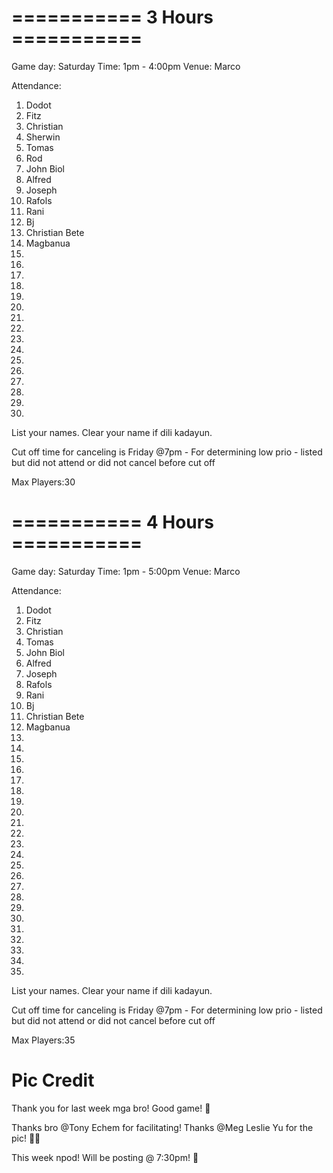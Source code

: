 # =========== 3 Hours =========== #


Game day: Saturday
Time: 1pm - 4:00pm
Venue: Marco

Attendance:

1. Dodot
2. Fitz
3. Christian
4. Sherwin
5. Tomas
6. Rod
7. John Biol
8. Alfred
9. Joseph
10. Rafols
11. Rani
12. Bj 
13. Christian Bete
14. Magbanua
15. 
16. 
17. 
18. 
19. 
20. 
21.
22.
23.
24. 
25.
26.
27.
28.
29.
30.


List your names. 
Clear your name if dili kadayun.

Cut off time for canceling is Friday @7pm - For determining low prio - listed but did not attend or did not cancel before cut off


Max Players:30


# =========== 4 Hours =========== #


Game day: Saturday
Time: 1pm - 5:00pm
Venue: Marco

Attendance:

1. Dodot
2. Fitz
3. Christian
4. Tomas
5. John Biol
6. Alfred
7. Joseph
8. Rafols
9. Rani
10. Bj
11. Christian Bete
12. Magbanua 
13. 
14. 
15. 
16. 
17. 
18. 
19. 
20. 
21.
22.
23.
24. 
25.
26.
27.
28.
29.
30.
31.
32.
33.
34.
35.

List your names. 
Clear your name if dili kadayun.

Cut off time for canceling is Friday @7pm - For determining low prio - listed but did not attend or did not cancel before cut off


Max Players:35



# Pic Credit

Thank you for last week mga bro! Good game! 🏀

Thanks bro @Tony Echem  for facilitating! Thanks @Meg Leslie Yu  for the pic! 🙂🙏

This week npod! Will be posting @ 7:30pm! 💯